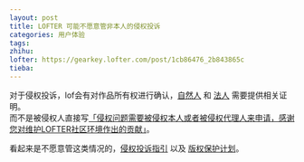 ```yaml
---
layout: post
title: LOFTER 可能不愿意管非本人的侵权投诉
categories: 用户体验
tags: 
zhihu: 
lofter: https://gearkey.lofter.com/post/1cb86476_2b843865c
tieba: 
---
```


对于侵权投诉，lof会有对作品所有权进行确认，[自然人](https://www.lofter.com/front/customer-service/#/feedback/1000426) 和 [法人](https://www.lofter.com/front/customer-service/#/feedback/1000425) 需要提供相关证明。  
而不是被侵权人直接写[「侵权问题需要被侵权本人或者被侵权代理人来申请，感谢您对维护LOFTER社区环境作出的贡献」](https://www.lofter.com/front/customer-service/#/question-answer/147)。

看起来是不愿意管这类情况的，[侵权投诉指引](https://www.lofter.com/antitorts) 以及 [版权保护计划](https://www.lofter.com/front/homesite/copyright/copyright-protect-intro)。